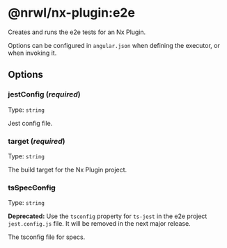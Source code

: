 # @nrwl/nx-plugin:e2e

Creates and runs the e2e tests for an Nx Plugin.

Options can be configured in `angular.json` when defining the executor, or when invoking it.

## Options

### jestConfig (_**required**_)

Type: `string`

Jest config file.

### target (_**required**_)

Type: `string`

The build target for the Nx Plugin project.

### ~~tsSpecConfig~~

Type: `string`

**Deprecated:** Use the `tsconfig` property for `ts-jest` in the e2e project `jest.config.js` file. It will be removed in the next major release.

The tsconfig file for specs.
